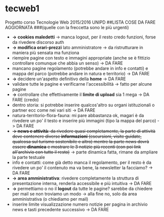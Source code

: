 # tecweb1
Progetto corso Tecnologie Web 2015/2016 UNIPD
##LISTA COSE DA FARE AGGIORNATA
###(quelle con la freccetta sono le più urgenti)
* **->** **cookies maledetti** -> manca logout, per il resto credo funzioni, forse da rivedere discorso auth
* **->** **modifica orari-prezzi** lato amministratore -> da ristrutturare in maniera più sensata ma funziona
* riempire pagine con testo e immagini appropriate (anche se è fittizio controllare comunque che abbia un senso) -> DA FARE
* mancano pagine regolamento (potrebbe andare in info e contatti) e mappa del parco (potrebbe andare in natura e territorio) -> DA FARE
* **->** decidere un'aspetto definitivo della **home** -> DA FARE
* validare tutte le pagine e verificarne l'accessibilità -> fatto per alcune pagine
* **->** controllare che effettivamente il **limite di upload** sia 1 mega -> DA FARE (credo)
* dentro storia: si potrebbe inserire qualcos'altro su organi istituzionali o partner ecc come nei vari siti -> DA FARE
* natura-territorio-flora-fauna: mi pare abbastanza ok, magari è da rivedere un po' il testo e inserire più immagini (tipo la mappa del parco) -> DA FARE
* ~~**->** **news e attività**: da rivedere quasi completamente, la parte di attività deve contenere diverse **informazioni** (escursioni, visite guidate, qualcosa sul turismo sostenibile e altro) mentre la parte news dovrà essere **dinamica** e mostrare le 3 notizie più recenti (con poi link all'archivio con tutto il resto)~~ -> parte dinamica fatta, rimane da ampliare la parte testuale
* info e contatti: come già detto manca il regolamento, per il resto è da rivedere un po' il contenuto ma va bene, la newsletter la facciamo? -> DA FARE
* **->** **area amministrativa**: rivedere completamente la struttura di presentazione interna, renderla accessibile e più intuitiva -> DA FARE
* **->** permettiamo o no il **logout** da tutte le pagine? sarebbe da chiedere per mail se non troviamo un modo -> alla fine no, solo da area amministrativa (o chiediamo per mail)
* inserire limite visualizzazione numero notizie per pagina in archivio news e tasti precedente successivo -> DA FARE
